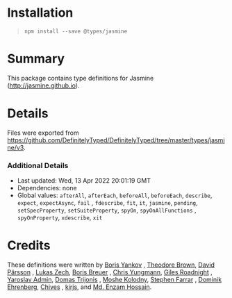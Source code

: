 # Installation

> `npm install --save @types/jasmine`

# Summary

This package contains type definitions for Jasmine (http://jasmine.github.io).

# Details

Files were exported from https://github.com/DefinitelyTyped/DefinitelyTyped/tree/master/types/jasmine/v3.

### Additional Details

* Last updated: Wed, 13 Apr 2022 20:01:19 GMT
* Dependencies: none
* Global values: `afterAll`, `afterEach`, `beforeAll`, `beforeEach`, `describe`, `expect`, `expectAsync`, `fail`
  , `fdescribe`, `fit`, `it`, `jasmine`, `pending`, `setSpecProperty`, `setSuiteProperty`, `spyOn`, `spyOnAllFunctions`
  , `spyOnProperty`, `xdescribe`, `xit`

# Credits

These definitions were written by [Boris Yankov](https://github.com/borisyankov)
, [Theodore Brown](https://github.com/theodorejb), [David Pärsson](https://github.com/davidparsson)
, [Lukas Zech](https://github.com/lukas-zech-software), [Boris Breuer](https://github.com/Engineer2B)
, [Chris Yungmann](https://github.com/cyungmann), [Giles Roadnight](https://github.com/Roaders)
, [Yaroslav Admin](https://github.com/devoto13), [Domas Trijonis](https://github.com/fdim)
, [Moshe Kolodny](https://github.com/kolodny), [Stephen Farrar](https://github.com/stephenfarrar)
, [Dominik Ehrenberg](https://github.com/djungowski), [Chives](https://github.com/chivesrs)
, [kirjs](https://github.com/kirjs), and [Md. Enzam Hossain](https://github.com/ienzam).
